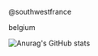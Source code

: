 @southwestfrance

belgium

![Anurag's GitHub stats](https://github-readme-stats.vercel.app/api?username=southwestfrance&show_icons=true&theme=dracula)
